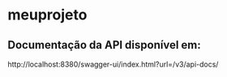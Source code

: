 # meuprojeto

## Documentação da API disponível em: 
http://localhost:8380/swagger-ui/index.html?url=/v3/api-docs/
